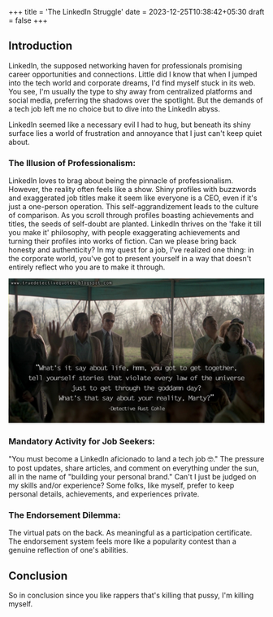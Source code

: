 +++
title = 'The LinkedIn Struggle'
date = 2023-12-25T10:38:42+05:30
draft = false
+++



## Introduction

LinkedIn, the supposed networking haven for professionals promising career opportunities and connections. Little did I know that when I jumped into the tech world and corporate dreams, I'd find myself stuck in its web. You see, I'm usually the type to shy away from centralized platforms and social media, preferring the shadows over the spotlight. But the demands of a tech job left me no choice but to dive into the LinkedIn abyss.

LinkedIn seemed like a necessary evil I had to hug, but beneath its shiny surface lies a world of frustration and annoyance that I just can't keep quiet about.

### **The Illusion of Professionalism**:

LinkedIn loves to brag about being the pinnacle of professionalism. However, the reality often feels like a show. Shiny profiles with buzzwords and exaggerated job titles make it seem like everyone is a CEO, even if it's just a one-person operation. This self-aggrandizement leads to the culture of comparison. As you scroll through profiles boasting achievements and titles, the seeds of self-doubt are planted. LinkedIn thrives on the 'fake it till you make it' philosophy, with people exaggerating achievements and turning their profiles into works of fiction. Can we please bring back honesty and authenticity? In my quest for a job, I've realized one thing: in the corporate world, you've got to present yourself in a way that doesn't entirely reflect who you are to make it through.

![rust cohle quote](rust_cohle.jpg "I don't even know. I just thought it sound cool.")

### **Mandatory Activity for Job Seekers**:

"You must become a LinkedIn aficionado to land a tech job 🤓." The pressure to post updates, share articles, and comment on everything under the sun, all in the name of "building your personal brand." Can't I just be judged on my skills and/or experience? Some folks, like myself, prefer to keep personal details, achievements, and experiences private.

### **The Endorsement Dilemma**:

The virtual pats on the back. As meaningful as a participation certificate. The endorsement system feels more like a popularity contest than a genuine reflection of one's abilities.

## Conclusion

So in conclusion since you like rappers that's killing that pussy, I'm killing myself.

